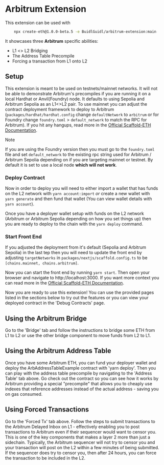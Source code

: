 # Arbitrum Extension
This extension can be used with 
```bash
    npx create-eth@1.0.0-beta.5 -e BuidlGuidl/arbitrum-extension:main
```

It showcases three **Arbitrum** specific abilities:
- L1 <> L2 Bridging
- The Address Table Precompile
- Forcing a transaction from L1 onto L2

## Setup

This extension is meant to be used on testnets/mainnet networks. It will not be able to demonstrate Arbitrum's precompiles if you are running it on a local Hardhat or Anvil(Foundry) node. It defaults to using Sepolia and Arbitrum Sepolia as an L1<>L2 pair. To use mainnet you can adjust the contract deployment framework to deploy to Arbitrum (`packages/hardhat/hardhat.config` change `defaultNetwork` to `arbitrum` or for Foundry change `foundry.toml` > `default_network` to match the RPC for Arbitrum). If you hit any hangups, read more in the [Official Scaffold-ETH Documentation](https://docs.scaffoldeth.io/deploying/deploy-smart-contracts).

> [!NOTE]
> If you are using the Foundry version then you must go to the `foundry.toml` file and set `default_network` to the existing rpc string used for Arbitrum / Arbitrum Sepolia depending on if you are targeting mainnet or testnet. By default it is set to use a local node **which will not work**.

### Deploy Contract

Now in order to deploy you will need to either import a wallet that has funds on the L2 network with `yarn account:import` *or* create a new  wallet with `yarn generate` and then fund that wallet (You can view wallet details with `yarn account`).

Once you have a deployer wallet setup with funds on the L2 network (Arbitrum or Arbitrum Sepolia depending on how you set things up) then you are ready to deploy to the chain with the `yarn deploy` command.

### Start Front End

If you adjusted the deployment from it's default (Sepolia and Arbitrum Sepolia) in the last tep then you will need to update the front end by adjusting `targetNetworks` in `packages/nextjs/scaffold.config.ts` to be `[chains.mainnet, chains.arbitrum]`.

Now you can start the front end by running `yarn start`. Then open your browser and navigate to http://localhost:3000. If you want more context you can read more in the [Official Scaffold-ETH Documentation](https://docs.scaffoldeth.io/quick-start/environment#3-launch-your-nextjs-application).

Now you are ready to use this extension! You can use the provided pages listed in the sections below to try out the features or you can view your deployed contract in the 'Debug Contracts' page.

## Using the Arbitrum Bridge

Go to the 'Bridge' tab and follow the instructions to bridge some ETH from L1 to L2 or use the other bridge component to move funds from L2 to L1.

## Using the Arbitrum Address Table

Once you have some Arbitrum ETH, you can fund your deployer wallet and deploy the ArbAddressTableExample contract
with 'yarn deploy'. Then you can play with the address table precompile by navigating to the 'Address
Table' tab above. Go check out the contract so you can see how it works by Arbitrum providing a special
"precompile" that allows you to cheaply use indexes that reference addresses instead of the actual address - saving you on gas consumed.

## Using Forced Transactions

Go to the 'Forced Tx' tab above. Follow the steps to submit transactions to the Arbitrum Delayed Inbox on L1 - effectively enabling you to post transactions to Arbitrum even if their sequencer would want to censor you. This is one of the key components that makes a layer 2 more than just a sidechain.
Typically, the Arbitrum sequencer will not try to censor you and your transaction will post on the L2 within a few minutes of being submitted. If the sequencer does try to censor you, then after 24 hours, you can force the transaction to be included in the L2.
